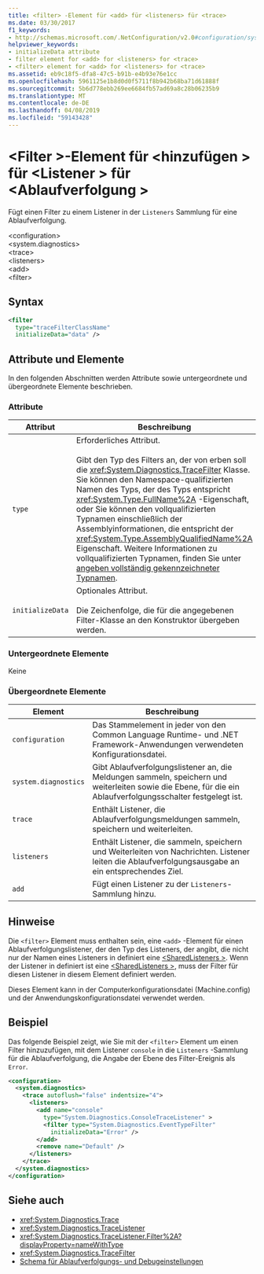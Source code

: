 ```yaml
---
title: <filter> -Element für <add> für <listeners> für <trace>
ms.date: 03/30/2017
f1_keywords:
- http://schemas.microsoft.com/.NetConfiguration/v2.0#configuration/system.diagnostics/trace/listeners/add/filter
helpviewer_keywords:
- initializeData attribute
- filter element for <add> for <listeners> for <trace>
- <filter> element for <add> for <listeners> for <trace>
ms.assetid: eb9c18f5-dfa8-47c5-b91b-e4b93e76e1cc
ms.openlocfilehash: 5961125e1b8d0d0f5711f8b942b68ba71d61888f
ms.sourcegitcommit: 5b6d778ebb269ee6684fb57ad69a8c28b06235b9
ms.translationtype: MT
ms.contentlocale: de-DE
ms.lasthandoff: 04/08/2019
ms.locfileid: "59143428"
---
```

# <a name="filter-element-for-add-for-listeners-for-trace"></a>\<Filter >-Element für \<hinzufügen > für \<Listener > für \<Ablaufverfolgung >
Fügt einen Filter zu einem Listener in der `Listeners` Sammlung für eine Ablaufverfolgung.  
  
 \<configuration>  
\<system.diagnostics>  
\<trace>  
\<listeners>  
\<add>  
\<filter>  
  
## <a name="syntax"></a>Syntax  
  
```xml  
<filter   
  type="traceFilterClassName"   
  initializeData="data" />  
```  
  
## <a name="attributes-and-elements"></a>Attribute und Elemente  
 In den folgenden Abschnitten werden Attribute sowie untergeordnete und übergeordnete Elemente beschrieben.  
  
### <a name="attributes"></a>Attribute  
  
|Attribut|Beschreibung|  
|---------------|-----------------|  
|`type`|Erforderliches Attribut.<br /><br /> Gibt den Typ des Filters an, der von erben soll die <xref:System.Diagnostics.TraceFilter> Klasse. Sie können den Namespace-qualifizierten Namen des Typs, der des Typs entspricht <xref:System.Type.FullName%2A> -Eigenschaft, oder Sie können den vollqualifizierten Typnamen einschließlich der Assemblyinformationen, die entspricht der <xref:System.Type.AssemblyQualifiedName%2A> Eigenschaft. Weitere Informationen zu vollqualifizierten Typnamen, finden Sie unter [angeben vollständig gekennzeichneter Typnamen](../../../../../docs/framework/reflection-and-codedom/specifying-fully-qualified-type-names.md).|  
|`initializeData`|Optionales Attribut.<br /><br /> Die Zeichenfolge, die für die angegebenen Filter-Klasse an den Konstruktor übergeben werden.|  
  
### <a name="child-elements"></a>Untergeordnete Elemente  
 Keine  
  
### <a name="parent-elements"></a>Übergeordnete Elemente  
  
|Element|Beschreibung|  
|-------------|-----------------|  
|`configuration`|Das Stammelement in jeder von den Common Language Runtime- und .NET Framework-Anwendungen verwendeten Konfigurationsdatei.|  
|`system.diagnostics`|Gibt Ablaufverfolgungslistener an, die Meldungen sammeln, speichern und weiterleiten sowie die Ebene, für die ein Ablaufverfolgungsschalter festgelegt ist.|  
|`trace`|Enthält Listener, die Ablaufverfolgungsmeldungen sammeln, speichern und weiterleiten.|  
|`listeners`|Enthält Listener, die sammeln, speichern und Weiterleiten von Nachrichten. Listener leiten die Ablaufverfolgungsausgabe an ein entsprechendes Ziel.|  
|`add`|Fügt einen Listener zu der `Listeners`-Sammlung hinzu.|  
  
## <a name="remarks"></a>Hinweise  
 Die `<filter>` Element muss enthalten sein, eine `<add>` -Element für einen Ablaufverfolgungslistener, der den Typ des Listeners, der angibt, die nicht nur der Namen eines Listeners in definiert eine [ \<SharedListeners >](../../../../../docs/framework/configure-apps/file-schema/trace-debug/sharedlisteners-element.md). Wenn der Listener in definiert ist eine [ \<SharedListeners >](../../../../../docs/framework/configure-apps/file-schema/trace-debug/sharedlisteners-element.md), muss der Filter für diesen Listener in diesem Element definiert werden.  
  
 Dieses Element kann in der Computerkonfigurationsdatei (Machine.config) und der Anwendungskonfigurationsdatei verwendet werden.  
  
## <a name="example"></a>Beispiel  
 Das folgende Beispiel zeigt, wie Sie mit der `<filter>` Element um einen Filter hinzuzufügen, mit dem Listener `console` in die `Listeners` -Sammlung für die Ablaufverfolgung, die Angabe der Ebene des Filter-Ereignis als `Error`.  
  
```xml  
<configuration>  
  <system.diagnostics>  
    <trace autoflush="false" indentsize="4">  
      <listeners>  
        <add name="console"   
          type="System.Diagnostics.ConsoleTraceListener" >  
          <filter type="System.Diagnostics.EventTypeFilter"   
            initializeData="Error" />  
        </add>  
        <remove name="Default" />  
      </listeners>  
    </trace>  
  </system.diagnostics>  
</configuration>  
```  
  
## <a name="see-also"></a>Siehe auch

- <xref:System.Diagnostics.Trace>
- <xref:System.Diagnostics.TraceListener>
- <xref:System.Diagnostics.TraceListener.Filter%2A?displayProperty=nameWithType>
- <xref:System.Diagnostics.TraceFilter>
- [Schema für Ablaufverfolgungs- und Debugeinstellungen](../../../../../docs/framework/configure-apps/file-schema/trace-debug/index.md)
